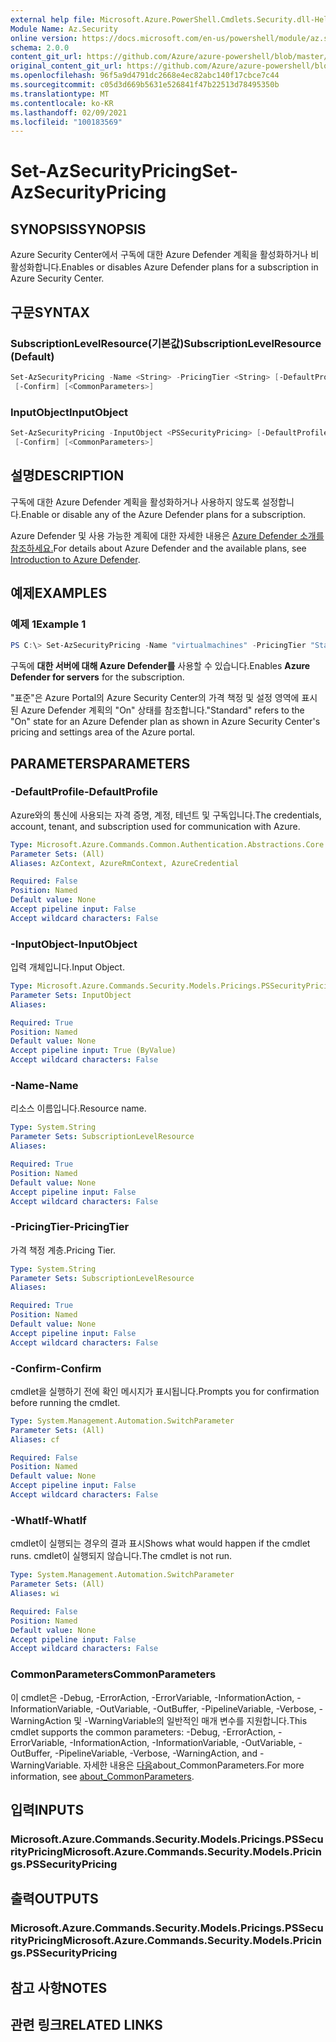 ```yaml
---
external help file: Microsoft.Azure.PowerShell.Cmdlets.Security.dll-Help.xml
Module Name: Az.Security
online version: https://docs.microsoft.com/en-us/powershell/module/az.security/Set-AzSecurityPricing
schema: 2.0.0
content_git_url: https://github.com/Azure/azure-powershell/blob/master/src/Security/Security/help/Set-AzSecurityPricing.md
original_content_git_url: https://github.com/Azure/azure-powershell/blob/master/src/Security/Security/help/Set-AzSecurityPricing.md
ms.openlocfilehash: 96f5a9d4791dc2668e4ec82abc140f17cbce7c44
ms.sourcegitcommit: c05d3d669b5631e526841f47b22513d78495350b
ms.translationtype: MT
ms.contentlocale: ko-KR
ms.lasthandoff: 02/09/2021
ms.locfileid: "100183569"
---
```

# <span data-ttu-id="7e42b-101">Set-AzSecurityPricing</span><span class="sxs-lookup"><span data-stu-id="7e42b-101">Set-AzSecurityPricing</span></span>

## <span data-ttu-id="7e42b-102">SYNOPSIS</span><span class="sxs-lookup"><span data-stu-id="7e42b-102">SYNOPSIS</span></span>

<span data-ttu-id="7e42b-103">Azure Security Center에서 구독에 대한 Azure Defender 계획을 활성화하거나 비활성화합니다.</span><span class="sxs-lookup"><span data-stu-id="7e42b-103">Enables or disables Azure Defender plans for a subscription in Azure Security Center.</span></span>

## <span data-ttu-id="7e42b-104">구문</span><span class="sxs-lookup"><span data-stu-id="7e42b-104">SYNTAX</span></span>

### <span data-ttu-id="7e42b-105">SubscriptionLevelResource(기본값)</span><span class="sxs-lookup"><span data-stu-id="7e42b-105">SubscriptionLevelResource (Default)</span></span>

```powershell
Set-AzSecurityPricing -Name <String> -PricingTier <String> [-DefaultProfile <IAzureContextContainer>] [-WhatIf]
 [-Confirm] [<CommonParameters>]
```

### <span data-ttu-id="7e42b-106">InputObject</span><span class="sxs-lookup"><span data-stu-id="7e42b-106">InputObject</span></span>

```powershell
Set-AzSecurityPricing -InputObject <PSSecurityPricing> [-DefaultProfile <IAzureContextContainer>] [-WhatIf]
 [-Confirm] [<CommonParameters>]
```

## <span data-ttu-id="7e42b-107">설명</span><span class="sxs-lookup"><span data-stu-id="7e42b-107">DESCRIPTION</span></span>

<span data-ttu-id="7e42b-108">구독에 대한 Azure Defender 계획을 활성화하거나 사용하지 않도록 설정합니다.</span><span class="sxs-lookup"><span data-stu-id="7e42b-108">Enable or disable any of the Azure Defender plans for a subscription.</span></span>

<span data-ttu-id="7e42b-109">Azure Defender 및 사용 가능한 계획에 대한 자세한 내용은 [Azure Defender 소개를 참조하세요.](https://docs.microsoft.com/azure/security-center/azure-defender)</span><span class="sxs-lookup"><span data-stu-id="7e42b-109">For details about Azure Defender and the available plans, see [Introduction to Azure Defender](https://docs.microsoft.com/azure/security-center/azure-defender).</span></span>

## <span data-ttu-id="7e42b-110">예제</span><span class="sxs-lookup"><span data-stu-id="7e42b-110">EXAMPLES</span></span>

### <span data-ttu-id="7e42b-111">예제 1</span><span class="sxs-lookup"><span data-stu-id="7e42b-111">Example 1</span></span>

```powershell
PS C:\> Set-AzSecurityPricing -Name "virtualmachines" -PricingTier "Standard"
```

<span data-ttu-id="7e42b-112">구독에 **대한 서버에 대해 Azure Defender를** 사용할 수 있습니다.</span><span class="sxs-lookup"><span data-stu-id="7e42b-112">Enables **Azure Defender for servers** for the subscription.</span></span>

<span data-ttu-id="7e42b-113">"표준"은 Azure Portal의 Azure Security Center의 가격 책정 및 설정 영역에 표시된 Azure Defender 계획의 "On" 상태를 참조합니다.</span><span class="sxs-lookup"><span data-stu-id="7e42b-113">"Standard" refers to the "On" state for an Azure Defender plan as shown in Azure Security Center's pricing and settings area of the Azure portal.</span></span>


## <span data-ttu-id="7e42b-114">PARAMETERS</span><span class="sxs-lookup"><span data-stu-id="7e42b-114">PARAMETERS</span></span>

### <span data-ttu-id="7e42b-115">-DefaultProfile</span><span class="sxs-lookup"><span data-stu-id="7e42b-115">-DefaultProfile</span></span>

<span data-ttu-id="7e42b-116">Azure와의 통신에 사용되는 자격 증명, 계정, 테넌트 및 구독입니다.</span><span class="sxs-lookup"><span data-stu-id="7e42b-116">The credentials, account, tenant, and subscription used for communication with Azure.</span></span>

```yaml
Type: Microsoft.Azure.Commands.Common.Authentication.Abstractions.Core.IAzureContextContainer
Parameter Sets: (All)
Aliases: AzContext, AzureRmContext, AzureCredential

Required: False
Position: Named
Default value: None
Accept pipeline input: False
Accept wildcard characters: False
```

### <span data-ttu-id="7e42b-117">-InputObject</span><span class="sxs-lookup"><span data-stu-id="7e42b-117">-InputObject</span></span>

<span data-ttu-id="7e42b-118">입력 개체입니다.</span><span class="sxs-lookup"><span data-stu-id="7e42b-118">Input Object.</span></span>

```yaml
Type: Microsoft.Azure.Commands.Security.Models.Pricings.PSSecurityPricing
Parameter Sets: InputObject
Aliases:

Required: True
Position: Named
Default value: None
Accept pipeline input: True (ByValue)
Accept wildcard characters: False
```

### <span data-ttu-id="7e42b-119">-Name</span><span class="sxs-lookup"><span data-stu-id="7e42b-119">-Name</span></span>

<span data-ttu-id="7e42b-120">리소스 이름입니다.</span><span class="sxs-lookup"><span data-stu-id="7e42b-120">Resource name.</span></span>

```yaml
Type: System.String
Parameter Sets: SubscriptionLevelResource
Aliases:

Required: True
Position: Named
Default value: None
Accept pipeline input: False
Accept wildcard characters: False
```

### <span data-ttu-id="7e42b-121">-PricingTier</span><span class="sxs-lookup"><span data-stu-id="7e42b-121">-PricingTier</span></span>

<span data-ttu-id="7e42b-122">가격 책정 계층.</span><span class="sxs-lookup"><span data-stu-id="7e42b-122">Pricing Tier.</span></span>

```yaml
Type: System.String
Parameter Sets: SubscriptionLevelResource
Aliases:

Required: True
Position: Named
Default value: None
Accept pipeline input: False
Accept wildcard characters: False
```

### <span data-ttu-id="7e42b-123">-Confirm</span><span class="sxs-lookup"><span data-stu-id="7e42b-123">-Confirm</span></span>

<span data-ttu-id="7e42b-124">cmdlet을 실행하기 전에 확인 메시지가 표시됩니다.</span><span class="sxs-lookup"><span data-stu-id="7e42b-124">Prompts you for confirmation before running the cmdlet.</span></span>

```yaml
Type: System.Management.Automation.SwitchParameter
Parameter Sets: (All)
Aliases: cf

Required: False
Position: Named
Default value: None
Accept pipeline input: False
Accept wildcard characters: False
```

### <span data-ttu-id="7e42b-125">-WhatIf</span><span class="sxs-lookup"><span data-stu-id="7e42b-125">-WhatIf</span></span>

<span data-ttu-id="7e42b-126">cmdlet이 실행되는 경우의 결과 표시</span><span class="sxs-lookup"><span data-stu-id="7e42b-126">Shows what would happen if the cmdlet runs.</span></span> <span data-ttu-id="7e42b-127">cmdlet이 실행되지 않습니다.</span><span class="sxs-lookup"><span data-stu-id="7e42b-127">The cmdlet is not run.</span></span>

```yaml
Type: System.Management.Automation.SwitchParameter
Parameter Sets: (All)
Aliases: wi

Required: False
Position: Named
Default value: None
Accept pipeline input: False
Accept wildcard characters: False
```

### <span data-ttu-id="7e42b-128">CommonParameters</span><span class="sxs-lookup"><span data-stu-id="7e42b-128">CommonParameters</span></span>

<span data-ttu-id="7e42b-129">이 cmdlet은 -Debug, -ErrorAction, -ErrorVariable, -InformationAction, -InformationVariable, -OutVariable, -OutBuffer, -PipelineVariable, -Verbose, -WarningAction 및 -WarningVariable의 일반적인 매개 변수를 지원합니다.</span><span class="sxs-lookup"><span data-stu-id="7e42b-129">This cmdlet supports the common parameters: -Debug, -ErrorAction, -ErrorVariable, -InformationAction, -InformationVariable, -OutVariable, -OutBuffer, -PipelineVariable, -Verbose, -WarningAction, and -WarningVariable.</span></span> <span data-ttu-id="7e42b-130">자세한 내용은 [다음](http://go.microsoft.com/fwlink/?LinkID=113216)about_CommonParameters.</span><span class="sxs-lookup"><span data-stu-id="7e42b-130">For more information, see [about_CommonParameters](http://go.microsoft.com/fwlink/?LinkID=113216).</span></span>

## <span data-ttu-id="7e42b-131">입력</span><span class="sxs-lookup"><span data-stu-id="7e42b-131">INPUTS</span></span>

### <span data-ttu-id="7e42b-132">Microsoft.Azure.Commands.Security.Models.Pricings.PSSecurityPricing</span><span class="sxs-lookup"><span data-stu-id="7e42b-132">Microsoft.Azure.Commands.Security.Models.Pricings.PSSecurityPricing</span></span>

## <span data-ttu-id="7e42b-133">출력</span><span class="sxs-lookup"><span data-stu-id="7e42b-133">OUTPUTS</span></span>

### <span data-ttu-id="7e42b-134">Microsoft.Azure.Commands.Security.Models.Pricings.PSSecurityPricing</span><span class="sxs-lookup"><span data-stu-id="7e42b-134">Microsoft.Azure.Commands.Security.Models.Pricings.PSSecurityPricing</span></span>

## <span data-ttu-id="7e42b-135">참고 사항</span><span class="sxs-lookup"><span data-stu-id="7e42b-135">NOTES</span></span>

## <span data-ttu-id="7e42b-136">관련 링크</span><span class="sxs-lookup"><span data-stu-id="7e42b-136">RELATED LINKS</span></span>
